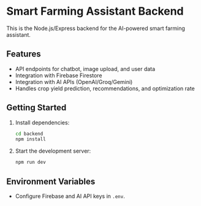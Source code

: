 # Smart Farming Assistant Backend

This is the Node.js/Express backend for the AI-powered smart farming assistant.

## Features
- API endpoints for chatbot, image upload, and user data
- Integration with Firebase Firestore
- Integration with AI APIs (OpenAI/Groq/Gemini)
- Handles crop yield prediction, recommendations, and optimization rate

## Getting Started

1. Install dependencies:
   ```bash
   cd backend
   npm install
   ```
2. Start the development server:
   ```bash
   npm run dev
   ```

## Environment Variables
- Configure Firebase and AI API keys in `.env`.

